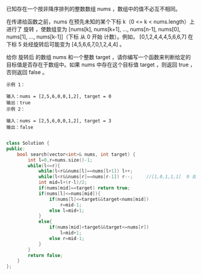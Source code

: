 已知存在一个按非降序排列的整数数组 nums ，数组中的值不必互不相同。

在传递给函数之前，nums 在预先未知的某个下标 k（0 <= k < nums.length）上进行了 旋转 ，使数组变为 [nums[k], nums[k+1], ..., nums[n-1], nums[0], nums[1], ..., nums[k-1]]（下标 从 0 开始 计数）。例如， [0,1,2,4,4,4,5,6,6,7] 在下标 5 处经旋转后可能变为 [4,5,6,6,7,0,1,2,4,4] 。

给你 旋转后 的数组 nums 和一个整数 target ，请你编写一个函数来判断给定的目标值是否存在于数组中。如果 nums 中存在这个目标值 target ，则返回 true ，否则返回 false 。

 

```
示例 1：

输入：nums = [2,5,6,0,0,1,2], target = 0
输出：true
示例 2：

输入：nums = [2,5,6,0,0,1,2], target = 3
输出：false


```

```C++
class Solution {
public:
    bool search(vector<int>& nums, int target) {
        int l=0,r=nums.size()-1;
        while(l<=r){
            while(l<r&&nums[l]==nums[l+1]) l++;
            while(l<r&&nums[r]==nums[r-1]) r--;     //[1,0,1,1,1]  0 处理重复
            int mid=l+(r-l)/2;
            if(nums[mid]==target) return true;
            if(nums[l]<=nums[mid]){
                if(nums[l]<=target&&target<nums[mid])
                    r=mid-1;
                else l=mid+1;
            }
            else{
                if(nums[mid]<target&&target<=nums[r])
                    l=mid+1;
                else r=mid-1;
            }
        }
        return false;
    }
};
```

